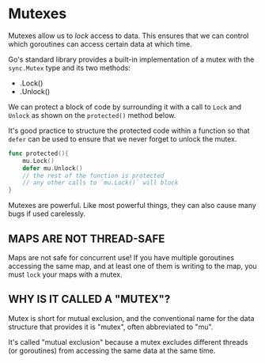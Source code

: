 # Mutexes

Mutexes allow us to _lock_ access to data. This ensures that we can control which goroutines can access certain data at which time.

Go's standard library provides a built-in implementation of a mutex with the `sync.Mutex` type and its two methods:

- .Lock()
- .Unlock()

We can protect a block of code by surrounding it with a call to `Lock` and `Unlock` as shown on the `protected()` method below.

It's good practice to structure the protected code within a function so that `defer` can be used to ensure that we never forget to unlock the mutex.

```go
func protected(){
    mu.Lock()
    defer mu.Unlock()
    // the rest of the function is protected
    // any other calls to `mu.Lock()` will block
}
```

Mutexes are powerful. Like most powerful things, they can also cause many bugs if used carelessly.

## MAPS ARE NOT THREAD-SAFE

Maps are not safe for concurrent use! If you have multiple goroutines accessing the same map, and at least one of them is writing to the map, you must `lock` your maps with a mutex.

## WHY IS IT CALLED A "MUTEX"?

Mutex is short for mutual exclusion, and the conventional name for the data structure that provides it is "mutex", often abbreviated to "mu".

It's called "mutual exclusion" because a mutex excludes different threads (or goroutines) from accessing the same data at the same time.
